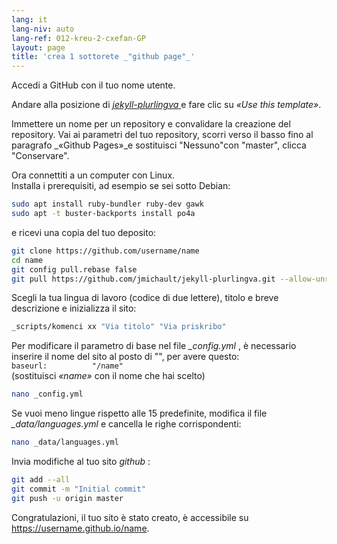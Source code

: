 ```yaml
---
lang: it
lang-niv: auto
lang-ref: 012-kreu-2-cxefan-GP
layout: page
title: 'crea 1 sottorete _"github page"_'
---
```


Accedi a GitHub con il tuo nome utente.  

Andare alla posizione di [ _jekyll-plurlingva_ ](https://github.com/jmichault/jekyll-plurlingva)e fare clic su _«Use this template»_.

Immettere un nome per un repository e convalidare la creazione del repository.
Vai ai parametri del tuo repository, scorri verso il basso fino al paragrafo _«Github Pages»_e sostituisci "Nessuno"con "master", clicca "Conservare".

Ora connettiti a un computer con Linux.  
Installa i prerequisiti, ad esempio se sei sotto Debian:
```bash
sudo apt install ruby-bundler ruby-dev gawk
sudo apt -t buster-backports install po4a
```

e ricevi una copia del tuo deposito:
```bash
git clone https://github.com/username/name
cd name
git config pull.rebase false
git pull https://github.com/jmichault/jekyll-plurlingva.git --allow-unrelated-histories
```

Scegli la tua lingua di lavoro (codice di due lettere), titolo e breve descrizione e inizializza il sito:
```bash
_scripts/komenci xx "Via titolo" "Via priskribo"
```

Per modificare il parametro di base nel file _\_config.yml_ , è necessario inserire il nome del sito al posto di "", per avere questo:  
    `baseurl:          "/name"`  
    (sostituisci _«name»_ con il nome che hai scelto)
```bash
nano _config.yml
```

Se vuoi meno lingue rispetto alle 15 predefinite, modifica il file _\_data/languages.yml_ e cancella le righe corrispondenti:
```bash
nano _data/languages.yml
```

Invia modifiche al tuo sito _github_ :
```bash
git add --all
git commit -m "Initial commit"
git push -u origin master
```

Congratulazioni, il tuo sito è stato creato, è accessibile su https://username.github.io/name.

